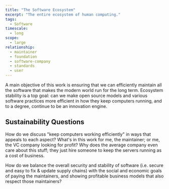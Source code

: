 ```yaml
---
title: "The Software Ecosystem"
excerpt: "The entire ecosystem of human computing."
tags:
  - Software
timescale:
  - long
scope:
  - large
relationship:
  - maintainer
  - foundation
  - software-company
  - standards
  - user
---
```


A main objective of this work is ensuring that we can efficiently maintain all the software that makes the modern world run for the long term.  Ecosystem stability is a top goal: can we make open source models and various software practices more efficient in how they keep computers running, and to a degree, continue to be an innovation engine.

## Sustainability Questions

How do we discuss "keep computers working efficiently" in ways that appeals to each aspect?  What's in this work for me, the maintainer; or me, the VC company looking for profit?  Why does the average company even care about this stuff; they just hire someone to keep the servers running as a cost of business.

How do we balance the overall security and stability of software (i.e. secure and easy to fix & update supply chains) with the social and economic goals of paying the maintainers, and showing profitable business models that also respect those maintainers?
